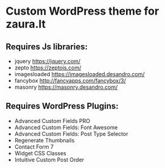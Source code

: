 # Custom WordPress theme for zaura.lt

## Requires Js libraries:

+ jquery https://jquery.com/
+ zepto https://zeptojs.com/
+ imagesloaded https://imagesloaded.desandro.com/
+ fancybox http://fancyapps.com/fancybox/3/
+ masonry https://masonry.desandro.com/

## Requires WordPress Plugins:

+ Advanced Custom Fields PRO
+ Advanced Custom Fields: Font Awesome
+ Advanced Custom Fields: Post Type Selector
+ Regenerate Thumbnails
+ Contact Form 7
+ Widget CSS Classes
+ Intuitive Custom Post Order
